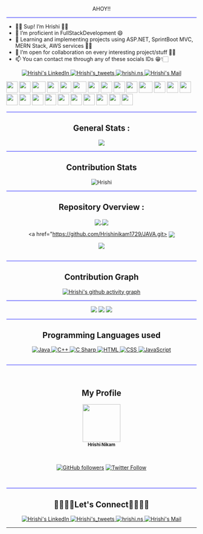 <div align="center">
 
AHOY!!

</div>

<hr style="height:2px;border-width:1;border-radius: 5px;color:gray;background-color:#8080ff">

- 👋🏻 Sup! I’m <a>Hrishi</a> ✌🏻 <br/> 
- 👀 I’m proficient in FullStackDevelopment 😄<br/>
- 🌱 Learning and implementing projects using ASP.NET, SprintBoot MVC, MERN Stack, AWS services 🤵🏻 <br/>
- 💞️ I’m open for collaboration on every interesting project/stuff ✌🏻<br/>
- 📫 You can contact me through any of these socials IDs 😁👇🏻  <br/>

<!-----Social Accounts------>

<p align="center">
<a href="https://github.com/Hrishinikam1729">
</a>

<a href="https://linkedin.com/in/hrishi-n-2600672a6/">
 
<img border="0" alt="Hrishi's LinkedIn" src="https://img.icons8.com/doodle/40/000000/linkedin--v2.png"/>
</a>

 <a href="https://twitter.com/hrishi_ns_">
  
<img border="0" alt="Hrishi's_tweets" src="https://img.icons8.com/nolan/40/twitter.png"/>
</a>

 <a href="https://discord.gg/XC7b6cN5">
<img border="0" alt="hrishi.ns" src="https://img.icons8.com/fluent/42/000000/discord-logo.png"/>
</a>

<a href="mailto:hrishi.ns25@gmail.com">
<img border="0" alt="Hrishi's Mail" src="https://img.icons8.com/doodle/38/000000/gmail-new.png"/>
</a>

</p>

<div align="center">

</div>

<div>
    <img src="https://cultofthepartyparrot.com/parrots/hd/githubparrot.gif" width="30" height="30"/>
    <img src="https://cultofthepartyparrot.com/flags/hd/indiaparrot.gif" width="30" height="30"/>
    <img src="https://cultofthepartyparrot.com/parrots/asyncparrot.gif" width="36" height="30"/>
    <img src="https://cultofthepartyparrot.com/parrots/hd/githubparrot.gif" width="30" height="30"/>
    <img src="https://cultofthepartyparrot.com/flags/hd/indiaparrot.gif" width="30" height="30"/>
    <img src="https://cultofthepartyparrot.com/parrots/asyncparrot.gif" width="36" height="30"/>
    <img src="https://cultofthepartyparrot.com/parrots/hd/opensourceparrot.gif" width="30" height="30"/>
    <img src="https://cultofthepartyparrot.com/parrots/hd/dealwithitnowparrot.gif" width="30" height="30"/>
    <img src="https://cultofthepartyparrot.com/parrots/hd/githubparrot.gif" width="30" height="30"/>
    <img src="https://cultofthepartyparrot.com/flags/hd/indiaparrot.gif" width="30" height="30"/>
    <img src="https://cultofthepartyparrot.com/parrots/asyncparrot.gif" width="36" height="30"/>
    <img src="https://cultofthepartyparrot.com/parrots/hd/laptop_parrot.gif" width="30" height="30"/>
    <img src="https://cultofthepartyparrot.com/parrots/hd/spinningparrot.gif" width="30" height="30"/>
    <img src="https://cultofthepartyparrot.com/parrots/hd/levitationparrot.gif" width="30" height="30"/>
    <img src="https://cultofthepartyparrot.com/parrots/hd/meldparrot.gif" width="30" height="30"/>
    <img src="https://cultofthepartyparrot.com/parrots/slomoparrot.gif" width="30" height="30"/>
    <img src="https://cultofthepartyparrot.com/parrots/hd/moonwalkingparrot.gif" width="30" height="30"/>
    <img src="https://cultofthepartyparrot.com/parrots/hd/stableparrot.gif" width="30" height="30"/>
    <img src="https://cultofthepartyparrot.com/parrots/hd/scienceparrot.gif" width="30" height="30"/>
    <img src="https://cultofthepartyparrot.com/parrots/hd/pirateparrot.gif" width="30" height="30"/>
    <img src="https://cultofthepartyparrot.com/parrots/hd/footballparrot.gif" width="30" height="30"/>
    <img src="https://cultofthepartyparrot.com/parrots/hd/illuminatiparrot.gif" width="30" height="30"/>
    <img src="https://cultofthepartyparrot.com/parrots/hd/hypnoparrotdark.gif" width="30" height="30"/>
    <img src="https://cultofthepartyparrot.com/parrots/hd/mustacheparrot.gif" width="30" height="30"/>
</div>
 
<hr style="height:2px;border-width:1;border-radius: 5px;color:#8080ff;background-color:#8080ff">

<!-----Contribution figures------>

<div align="center">

## General Stats :

<img align="center" src = "https://github-readme-stats.vercel.app/api?username=Hrishinikam1729&&show_icons=true&title_color=02D752&icon_color=bb2acf&text_color=b3b3ff&bg_color=0,000000,130F40">

<hr style="height:2px;border-width:1;border-radius: 5px;color:gray;background-color:#8080ff">
 
 </div>

<!------------ Streak Display -------------->

<div align="center">

## Contribution Stats 

<div>
<p><img align="center" src="https://github-readme-streak-stats.herokuapp.com/?user=Hrishinikam1729&theme=dark" alt="Hrishi" /></p>
</div>

</div>

<hr style="height:2px;border-width:1;border-radius: 5px;color:#8080ff;background-color:#8080ff">


<!-------------Projects---------------->

<div align="center">

## Repository Overview :

<a href="https://github.com/Hrishinikam1729/Weather_App.git">
 <img align='center' src="https://github-readme-stats.vercel.app/api/pin/?username=Hrishinikam1729&repo=Weather-App&theme=dark" />
</a>

<a href="https://github.com/Hrishinikam1729/Cdac_Project_AgriConnect.git">
 <img align='center' src="https://github-readme-stats.vercel.app/api/pin/?username=Hrishinikam1729&repo=Cdac_Project_AgriConnect&theme=dark" />
</a>

<a href="https://github.com/Hrishinikam1729/JAVA.git>
 <img align='center' src="https://github-readme-stats.vercel.app/api/pin/?username=Hrishinikam1729&repo=JAVA&theme=dark" />
</a>

<a href="https://github.com/Hrishinikam1729/WPT.git">
 <img align='center' src="https://github-readme-stats.vercel.app/api/pin/?username=Hrishinikam1729&repo=WPT&theme=dark" />
</a>
 
 </div>

</br>
<hr style="height:2px;#8080ffborder-width:0;border-radius: 5px;color:gray;background-color:#8080ff">

<!--------------- Hrugved's Contribution Graph ---------------->

<div align="center">

## Contribution Graph 

[![Hrishi's github activity graph](https://github-readme-activity-graph.cyclic.app/graph?username=Hrishinikam1729&bg_color=000000&color=ffffff&line=00ff55&point=ffffff&area=true&hide_border=true)](https://github.com/Hrishinikam1729/github-readme-activity-graph) 
 <hr style="height:2px;border-width:1;border-radius: 5px;color:#8080ff;background-color:#8080ff">

</div>

 <div align="center">

 <img src="https://github-profile-summary-cards.vercel.app/api/cards/profile-details?username=Hrishinikam1729&theme=github_dark">
 
 <img src="https://github-profile-summary-cards.vercel.app/api/cards/repos-per-language?username=Hrishinikam1729&theme=github_dark">
 <img src="https://github-profile-summary-cards.vercel.app/api/cards/most-commit-language?username=Hrishinikam1729&theme=github_dark">
 
<div/>

 <hr style="height:2px;border-width:1;border-radius: 5px;color:#8080ff;background-color:#8080ff">

<!------------------- Languages used by me ----------------------->
<div align="center">
 
 ## Programming Languages used 

<a href="https://www.java.com/">
 <img border="0" alt="Java" src="https://1000logos.net/wp-content/uploads/2020/09/Java-Logo-500x313.png"/>
 </a>

 <a href="https://www.cplusplus.com/">
 <img border="0" alt="C++" src="https://img.icons8.com/color/48/000000/c-plus-plus-logo.png"/>
 </a>

 <a href="https://learn.microsoft.com/en-us/dotnet/csharp/tour-of-csharp/">
 <img border="0" alt="C Sharp" src="https://seeklogo.com/images/C/c-sharp-c-logo-02F17714BA-seeklogo.com.png"/>
 </a>

 <a href="https://html.com/#What_is_HTML">
 <img border="0" alt="HTML" src="https://img.icons8.com/color/48/000000/html-5--v1.png"/>
 </a>

 <a href="https://en.wikipedia.org/wiki/CSS">
 <img border="0" alt="CSS" src="https://img.icons8.com/color/48/000000/css3.png"/>
 </a>

 <a href="https://www.javascript.com/">
 <img border="0" alt="JavaScript" src="https://img.icons8.com/color/50/000000/javascript--v1.png"/>
 </a>
</div>

</br>
<hr style="height:2px;#8080ffborder-width:0;border-radius: 5px;color:gray;background-color:#8080ff">
</br>


<div align="center">
 
## My Profile 

<a href="https://github.com/Hrishinikam1729"><img src="https://i.pinimg.com/736x/2c/f6/77/2cf677c38353058ae3d5f0eaefb77137.jpg" width="100px;" alt=""/><br /><sub><b>Hrishi Nikam</b></sub></a>
</br>

</br>

[![GitHub followers](https://img.shields.io/github/followers/Hrishinikam1729.svg?label=Follow%20@Hrishinikam1729&style=social)](https://github.com/Hrishinikam1729) 
[![Twitter Follow](https://img.shields.io/twitter/follow/hrishi_ns__?style=social)](https://twitter.com/hrishi_ns_)
</div>
</br>
<hr style="height:2px;#8080ffborder-width:0;border-radius: 5px;color:gray;background-color:#8080ff">

<div align="center">
 
## 🫱🏻‍🫲🏻Let's Connect🫱🏻‍🫲🏻
 
 <p align="center">
<a href="https://github.com/Hrishinikam1729">
</a>

<a href="https://linkedin.com/in/hrishi-n-2600672a6/">
 
<img border="0" alt="Hrishi's LinkedIn" src="https://img.icons8.com/doodle/40/000000/linkedin--v2.png"/>
</a>

 <a href="https://twitter.com/hrishi_ns_">
  
<img border="0" alt="Hrishi's_tweets" src="https://img.icons8.com/nolan/40/twitter.png"/>
</a>

 <a href="https://discord.gg/XC7b6cN5">
<img border="0" alt="hrishi.ns" src="https://img.icons8.com/fluent/42/000000/discord-logo.png"/>
</a>

<a href="mailto:hrishi.ns25@gmail.com">
<img border="0" alt="Hrishi's Mail" src="https://img.icons8.com/doodle/38/000000/gmail-new.png"/>
</a>
</p>
 
</div>

<hr>
